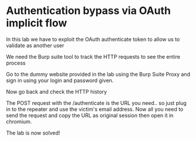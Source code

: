 # Authentication bypass via OAuth implicit flow

In this lab we have to exploit the OAuth authenticate token to allow us to validate as another user

We need the Burp suite tool to track the HTTP requests to see the entire process

Go to the dummy website provided in the lab using the Burp Suite Proxy and sign in using your login and password given.


Now go back and check the HTTP history

The POST request with the /authenticate is the URL you need.. so just plug in to the repeater and use the victim's email address. Now all you need to send the request and copy the URL as original session then open it in chromium.

The lab is now solved!
